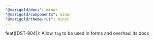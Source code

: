 ```yaml
---
"@marigold/docs": minor
"@marigold/components": minor
"@marigold/theme-rui": minor
---
```


feat([DST-804]): Allow `Tag` to be used in forms and overhaul its docs
